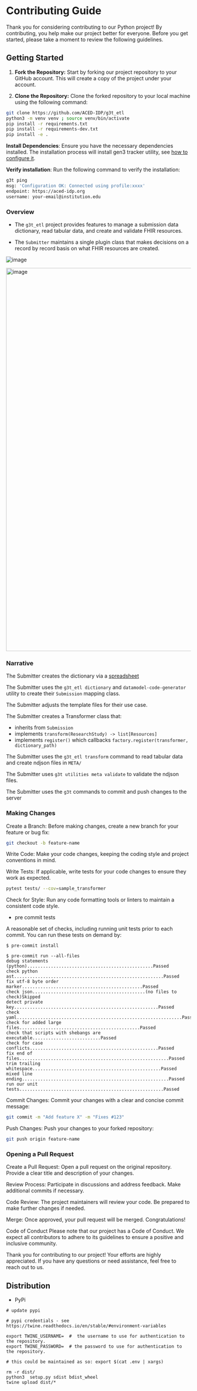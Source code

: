 # Contributing Guide

Thank you for considering contributing to our Python project! By contributing, you help make our project better for everyone. Before you get started, please take a moment to review the following guidelines.

## Getting Started

1. **Fork the Repository:** Start by forking our project repository to your GitHub account. This will create a copy of the project under your account.

2. **Clone the Repository:** Clone the forked repository to your local machine using the following command:

```bash
git clone https://github.com/ACED-IDP/g3t_etl
python3 -m venv venv ; source venv/bin/activate
pip install -r requirements.txt
pip install -r requirements-dev.txt
pip install -e .
```
**Install Dependencies**: Ensure you have the necessary dependencies installed.
The installation process will install gen3 tracker utility, see [how to configure it](https://aced-idp.github.io/getting-started/).

**Verify installation**: Run the following command to verify the installation:

```bash
g3t ping
msg: 'Configuration OK: Connected using profile:xxxx'
endpoint: https://aced-idp.org
username: your-email@institution.edu
```

### Overview

* The `g3t_etl` project provides features to manage a submission data dictionary, read tabular data, and create and validate FHIR resources.

* The `Submitter` maintains a single plugin class that makes decisions on a record by record basis on what FHIR resources are created.

![image](https://github.com/ACED-IDP/g3t_etl/assets/47808/a3ba0ef4-ebcb-4082-ab73-ab4495df4d47)


<img width="1046" alt="image" src="https://github.com/ACED-IDP/g3t_etl/assets/47808/a0aef7a0-05f2-461f-b766-1cce2bf5c862">

### Narrative

The Submitter creates the dictionary via a [spreadsheet](https://github.com/ACED-IDP/g3t_etl/blob/feature/initial/user-guide.md#dictionary)

The Submitter uses the `g3t_etl dictionary` and `datamodel-code-generator` utility to create their `Submission` mapping class.

The Submitter adjusts the template files for their use case.

The Submitter creates a Transformer class that:
* inherits from `Submission`
* implements `transform(ResearchStudy) -> list[Resources]`
* implements `register()` which callbacks `factory.register(transformer, dictionary_path)`

The Submitter uses the `g3t_etl transform` command to read tabular data and create ndjson files in `META/`

The Submitter uses `g3t utilities meta validate` to validate the ndjson files.

The Submitter uses the `g3t` commands to commit and push changes to the server


### Making Changes


Create a Branch: Before making changes, create a new branch for your feature or bug fix:

```bash
git checkout -b feature-name
```

Write Code: Make your code changes, keeping the coding style and project conventions in mind.

Write Tests: If applicable, write tests for your code changes to ensure they work as expected.

```bash
pytest tests/ --cov=sample_transformer

```

Check for Style: Run any code formatting tools or linters to maintain a consistent code style.

* pre commit tests

A reasonable set of checks, including running unit tests prior to each commit.  You can run these tests on demand by:

```
$ pre-commit install

$ pre-commit run --all-files
debug statements (python)................................................Passed
check python ast.........................................................Passed
fix utf-8 byte order marker..............................................Passed
check json...........................................(no files to check)Skipped
detect private key.......................................................Passed
check yaml...............................................................Passed
check for added large files..............................................Passed
check that scripts with shebangs are executable..........................Passed
check for case conflicts.................................................Passed
fix end of files.........................................................Passed
trim trailing whitespace.................................................Passed
mixed line ending........................................................Passed
run our unit tests.......................................................Passed

```

Commit Changes: Commit your changes with a clear and concise commit message:

```bash
git commit -m "Add feature X" -m "Fixes #123"
```

Push Changes: Push your changes to your forked repository:

```bash
git push origin feature-name
```
### Opening a Pull Request
Create a Pull Request: Open a pull request on the original repository. Provide a clear title and description of your changes.

Review Process: Participate in discussions and address feedback. Make additional commits if necessary.

Code Review: The project maintainers will review your code. Be prepared to make further changes if needed.

Merge: Once approved, your pull request will be merged. Congratulations!

Code of Conduct
Please note that our project has a Code of Conduct. We expect all contributors to adhere to its guidelines to ensure a positive and inclusive community.

Thank you for contributing to our project! Your efforts are highly appreciated. If you have any questions or need assistance, feel free to reach out to us.

## Distribution

- PyPi

```
# update pypi

# pypi credentials - see https://twine.readthedocs.io/en/stable/#environment-variables

export TWINE_USERNAME=  #  the username to use for authentication to the repository.
export TWINE_PASSWORD=  # the password to use for authentication to the repository.

# this could be maintained as so: export $(cat .env | xargs)

rm -r dist/
python3  setup.py sdist bdist_wheel
twine upload dist/*
```
